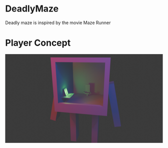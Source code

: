 # DeadlyMaze
Deadly maze is inspired by the movie Maze Runner


# Player Concept
![image](https://github.com/Hhk187/DeadlyMaze/blob/main/temp/Concept/PlayerConcept/PlayerConcept.png?raw=true)
